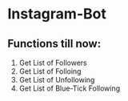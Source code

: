 # Instagram-Bot

## Functions till now:

1. Get List of Followers
2. Get List of Folloing
3. Get List of Unfollowing
4. Get List of Blue-Tick Following
